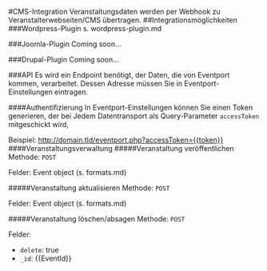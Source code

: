 #CMS-Integration
Veranstaltungsdaten werden per Webhook zu Veranstalterwebseiten/CMS übertragen.
##Integrationsmöglichkeiten
###Wordpress-Plugin
s. wordpress-plugin.md

###Joomla-Plugin
Coming soon…

###Drupal-Plugin
Coming soon…

###API
Es wird ein Endpoint benötigt, der Daten, die von Eventport kommen, verarbeitet. Dessen Adresse müssen Sie in Eventport-Einstellungen eintragen.

####Authentifizierung
In Eventport-Einstellungen können Sie einen Token generieren, der bei Jedem Datentransport als Query-Parameter `accessToken` mitgeschickt wird,

Beispiel: http://domain.tld/eventport.php?accessToken={{token}}
####Veranstaltungsverwaltung
#####Veranstaltung veröffentlichen
Methode: `POST`

Felder: Event object (s. formats.md)

#####Veranstaltung aktualisieren
Methode: `POST`

Felder: Event object (s. formats.md)

#####Veranstaltung löschen/absagen
Methode: `POST`

Felder: 
* `delete`: true
* `_id`: {{EventId}}

